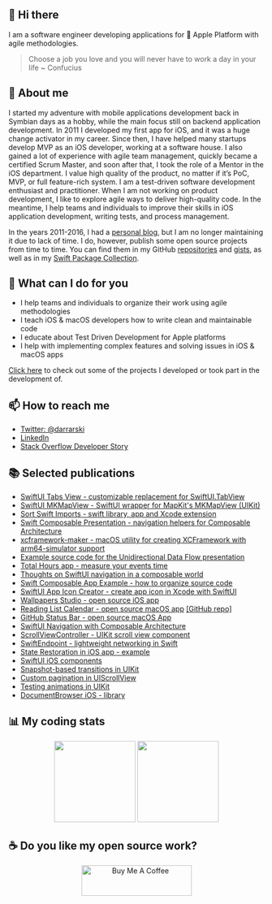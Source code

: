 ## 👋 Hi there

I am a software engineer developing applications for  Apple Platform with agile methodologies.

> Choose a job you love and you will never have to work a day in your life ~ Confucius

## 📝 About me

I started my adventure with mobile applications development back in Symbian days as a hobby, while the main focus still on backend application development. In 2011 I developed my first app for iOS, and it was a huge change activator in my career. Since then, I have helped many startups develop MVP as an iOS developer, working at a software house. I also gained a lot of experience with agile team management, quickly became a certified Scrum Master, and soon after that, I took the role of a Mentor in the iOS department. I value high quality of the product, no matter if it’s PoC, MVP, or full feature-rich system. I am a test-driven software development enthusiast and practitioner. When I am not working on product development, I like to explore agile ways to deliver high-quality code. In the meantime, I help teams and individuals to improve their skills in iOS application development, writing tests, and process management.

In the years 2011-2016, I had a [personal blog][personal-blog], but I am no longer maintaining it due to lack of time. I do, however, publish some open source projects from time to time. You can find them in my GitHub [repositories][github-repos] and [gists][github-gists], as well as in my [Swift Package Collection][swift-package-collection].

## 💪 What can I do for you

- I help teams and individuals to organize their work using agile methodologies
- I teach iOS & macOS developers how to write clean and maintainable code
- I educate about Test Driven Development for Apple platforms
- I help with implementing complex features and solving issues in iOS & macOS apps

[Click here](https://www.notion.so/darrarski/7de8925b1ab7479b9cd29a89845a2b51?v=da58fd385f3f44b3b37d381a8e0365e2) to check out some of the projects I developed or took part in the development of.

## 📫 How to reach me

- [Twitter: @darrarski][twitter-profile]
- [LinkedIn][linkedin-profile]
- [Stack Overflow Developer Story][stackoverflow-devloper-story]

## 📚 Selected publications

- [SwiftUI Tabs View - customizable replacement for SwiftUI.TabView](https://github.com/darrarski/swiftui-tabs-view)
- [SwiftUI MKMapView - SwiftUI wrapper for MapKit's MKMapView (UIKit)](https://github.com/darrarski/SwiftUIMKMapView)
- [Sort Swift Imports - swift library, app and Xcode extension](https://github.com/darrarski/sort-swift-imports)
- [Swift Composable Presentation - navigation helpers for Composable Architecture](https://github.com/darrarski/swift-composable-presentation)
- [xcframework-maker - macOS utility for creating XCFramework with arm64-simulator support](https://github.com/darrarski/xcframework-maker)
- [Example source code for the Unidirectional Data Flow presentation](https://github.com/darrarski/UDFExamples)
- [Total Hours app - measure your events time](https://totalhours.darrarski.pl)
- [Thoughts on SwiftUI navigation in a composable world](https://github.com/darrarski/darrarski/blob/main/2021/04/Thoughts-on-SwiftUI-navigation/README.md)
- [Swift Composable App Example - how to organize source code](https://github.com/darrarski/swift-composable-app-example)
- [SwiftUI App Icon Creator - create app icon in Xcode with SwiftUI](https://github.com/darrarski/swiftui-app-icon-creator)
- [Wallpapers Studio - open source iOS app](https://github.com/darrarski/WallpapersStudio-iOS)
- [Reading List Calendar - open source macOS app](https://dev.to/elpassion/reading-list-calendar-macos-app-3fmh) [[GitHub repo]](https://github.com/elpassion/ReadingListCalendarApp)
- [GitHub Status Bar - open source macOS App](https://github.com/darrarski/github-status-bar)
- [SwiftUI Navigation with Composable Architecture](https://github.com/darrarski/tca-swiftui-navigation-demo)
- [ScrollViewController - UIKit scroll view component](https://github.com/darrarski/ScrollViewController)
- [SwiftEndpoint - lightweight networking in Swift](https://github.com/darrarski/SwiftEndpoint)
- [State Restoration in iOS app - example](https://github.com/darrarski/iOS-State-Restoration)
- [SwiftUI iOS components](https://github.com/darrarski/SwiftUI-iOS-components)
- [Snapshot-based transitions in UIKit](https://dev.to/elpassion/reading-list-calendar-macos-app-3fmh)
- [Custom pagination in UIScrollView](https://dev.to/elpassion/custom-pagination-in-uiscrollview-c45)
- [Testing animations in UIKit](https://dev.to/elpassion/testing-animations-in-uikit-1fin)
- [DocumentBrowser iOS - library](https://github.com/darrarski/DocumentBrowser-iOS)

## 📊 My coding stats

<p align="center">
  <a href="#"><img height="160px" src="https://github-readme-stats.vercel.app/api?username=darrarski&count_private=true&show_icons=true" /></a>
  <a href="#"><img height="160px" src="https://github-readme-stats.vercel.app/api/top-langs/?username=darrarski&layout=compact" /></a>
</p>

## ☕️ Do you like my open source work?

<p align="center"><a href="https://www.buymeacoffee.com/darrarski" target="_blank"><img src="https://cdn.buymeacoffee.com/buttons/v2/default-yellow.png" alt="Buy Me A Coffee" height="60" width="217" style="height: 60px !important;width: 217px !important;" ></a></p>

[personal-blog]: http://wp.darrarski.pl
[twitter-profile]: https://twitter.com/darrarski
[linkedin-profile]: https://www.linkedin.com/in/darrarski
[stackoverflow-devloper-story]: https://stackoverflow.com/story/darrarski
[github-profile]: https://github.com/darrarski
[github-repos]: https://github.com/darrarski?tab=repositories
[github-gists]: https://gist.github.com/darrarski
[swift-package-collection]: https://swiftpackageindex.com/darrarski
